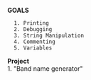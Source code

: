 **GOALS**

      1. Printing 
      2. Debugging 
      3. String Manipulation
      4. Commenting 
      5. Variables 
      
**Project**  
       1. "Band name generator"

